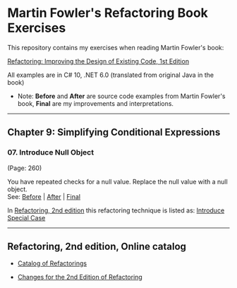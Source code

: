 # Martin Fowler's Refactoring Book Exercises
This repository contains my exercises when reading Martin Fowler's book:  

[Refactoring: Improving the Design of Existing Code, 1st Edition](https://www.amazon.com/Refactoring-Improving-Design-Existing-Code/dp/0201485672/)  

All examples are in C# 10, .NET 6.0 (translated from original Java in the book)

* Note: **Before** and **After** are source code examples from Martin Fowler's book, **Final** are my improvements and interpretations.

--------------------

## Chapter 9: Simplifying Conditional Expressions

### 07. Introduce Null Object  
(Page: 260)

You have repeated checks for a null value. Replace the null value with a null object.  
See: [Before](/NullObject/Before) | [After](/NullObject/After) | [Final](/NullObject/Final)  

In [Refactoring, 2nd edition](https://www.amazon.com/Refactoring-Improving-Existing-Addison-Wesley-Signature-dp-0134757599/dp/0134757599/) this refactoring technique is listed as: [Introduce Special Case](https://refactoring.com/catalog/introduceSpecialCase.html)

--------------------

## Refactoring, 2nd edition, Online catalog

* [Catalog of Refactorings](https://refactoring.com/catalog/)

* [Changes for the 2nd Edition of Refactoring](https://martinfowler.com/articles/refactoring-2nd-changes.html)